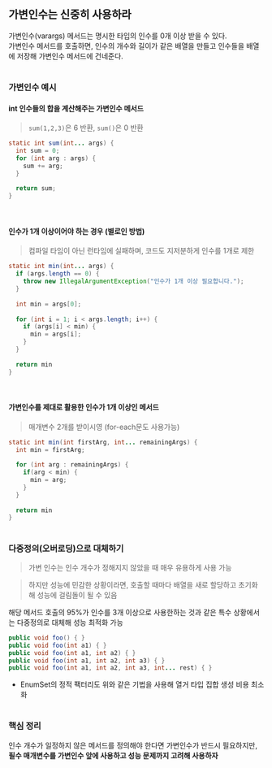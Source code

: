 ## 가변인수는 신중히 사용하라

가변인수(varargs) 메서드는 명시한 타입의 인수를 0개 이상 받을 수 있다.  
가변인수 메서드를 호출하면, 인수의 개수와 길이가 같은 배열을 만들고 인수들을 배열에 저장해 가변인수 메서드에 건네준다. 

#
### 가변인수 예시

#### int 인수들의 합을 계산해주는 가변인수 메서드
> `sum(1,2,3)`은 6 반환, `sum()`은 0 반환
```java
static int sum(int... args) {
  int sum = 0;
  for (int arg : args) {
    sum += arg;
  }
  
  return sum;
}
```

<br>

#### 인수가 1개 이상이어야 하는 경우 (별로인 방법)
> 컴파일 타임이 아닌 런타임에 실패하며, 코드도 지저분하게 인수를 1개로 제한
```java
static int min(int... args) {
  if (args.length == 0) {
    throw new IllegalArgumentException("인수가 1개 이상 필요합니다.");
  }
  
  int min = args[0];
  
  for (int i = 1; i < args.length; i++) {
    if (args[i] < min) {
      min = args[i];
    }
  }
  
  return min
}
```
<br>

#### 가변인수를 제대로 활용한 인수가 1개 이상인 메서드
> 매개변수 2개를 받이시영 (for-each문도 사용가능)

```java
static int min(int firstArg, int... remainingArgs) {
  int min = firstArg;
  
  for (int arg : remainingArgs) {
    if(arg < min) {
      min = arg;
    }
  }
  
  return min
}
```

#
### 다중정의(오버로딩)으로 대체하기
> 가변 인수는 인수 개수가 정해지지 않았을 때 매우 유용하게 사용 가능

> 하지만 성능에 민감한 상황이라면, 호출할 때마다 배열을 새로 할당하고 초기화해 성능에 걸림돌이 될 수 있음

해당 메서드 호출의 95%가 인수를 3개 이상으로 사용한하는 것과 같은 특수 상황에서는 다중정의로 대체해 성능 최적화 가능
 
```java
public void foo() { }
public void foo(int a1) { }
public void foo(int a1, int a2) { }
public void foo(int a1, int a2, int a3) { }
public void foo(int a1, int a2, int a3, int... rest) { }
```

- EnumSet의 정적 팩터리도 위와 같은 기법을 사용해 열거 타입 집합 생성 비용 최소화


#
### 핵심 정리

인수 개수가 일정하지 않은 메서드를 정의해야 한다면 가변인수가 반드시 필요하지만, __필수 매개변수를 가변인수 앞에 사용하고 성능 문제까지 고려해 사용하자__
